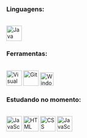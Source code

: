 ### Linguagens:
<div align="start" valign="top"><br>
  
<img alt="Java" height="40" width="40" src="https://cdn.jsdelivr.net/gh/devicons/devicon/icons/java/java-original-wordmark.svg" />

</div>

### Ferramentas:
<div align="start" valign="top"><br>
  
<img alt="Visual Studio" height="40" width="40" src="https://cdn.jsdelivr.net/gh/devicons/devicon/icons/visualstudio/visualstudio-plain.svg">
<img alt="Git" height="40" width="40" src="https://cdn.jsdelivr.net/gh/devicons/devicon/icons/git/git-plain-wordmark.svg">
<img alt="Windows" height="35" width="35" src="https://cdn.jsdelivr.net/gh/devicons/devicon/icons/windows8/windows8-original.svg">

</div> 

### Estudando no momento:
<div align="start" valign="top"><br>
  

<img alt="JavaScript" height="40" width="40" src="https://cdn.jsdelivr.net/gh/devicons/devicon@latest/icons/javascript/javascript-original.svg" />
<img alt="HTML" height="40" width="40" src="https://cdn.jsdelivr.net/gh/devicons/devicon@latest/icons/html5/html5-original.svg" />
<img alt="CSS" height="40" width="40" src="https://cdn.jsdelivr.net/gh/devicons/devicon@latest/icons/css3/css3-original.svg" />
<img alt="JavaScript" height="40" width="40" src="https://cdn.jsdelivr.net/gh/devicons/devicon@latest/icons/nodejs/nodejs-original-wordmark.svg" />
</div>
